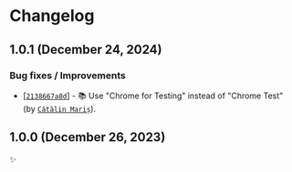 <!-- markdownlint-disable line-length -->

Changelog
=========

1.0.1 (December 24, 2024)
-------------------------

### Bug fixes / Improvements

* [[`2138667a8d`](https://github.com/alrra/browser-logos/commit/2138667a8d2145880b93fd40812cbfc8105c003a)] - 📚 Use "Chrome for Testing" instead of "Chrome Test" (by [`Cătălin Mariș`](https://github.com/alrra)).

1.0.0 (December 26, 2023)
-------------------------

✨
